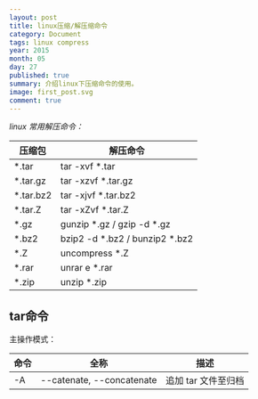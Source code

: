 ```yaml
---
layout: post
title: linux压缩/解压缩命令
category: Document
tags: linux compress
year: 2015
month: 05
day: 27
published: true
summary: 介绍linux下压缩命令的使用。
image: first_post.svg
comment: true
---
```


*linux 常用解压命令：*

压缩包 | 解压命令
-------|----------
*.tar  | tar -xvf *.tar
*.tar.gz | tar -xzvf *.tar.gz
*.tar.bz2 | tar -xjvf *.tar.bz2
*.tar.Z  | tar -xZvf *.tar.Z
*.gz | gunzip *.gz / gzip -d *.gz
*.bz2 | bzip2 -d *.bz2 / bunzip2 *.bz2
*.Z   | uncompress *.Z
*.rar | unrar e *.rar
*.zip | unzip *.zip

## tar命令

主操作模式：

命令 | 全称 | 描述
---|---------------|-------------
-A | --catenate, --concatenate |  追加 tar 文件至归档
